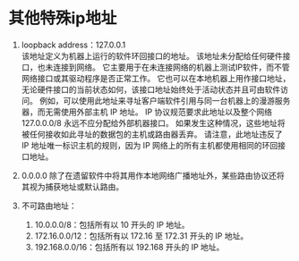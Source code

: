 # 其他特殊ip地址

1. loopback address：127.0.0.1	
该地址定义为机器上运行的软件环回接口的地址。 该地址未分配给任何硬件接口，也未连接到网络。 它主要用于在未连接网络的机器上测试IP软件，而不管网络接口或其驱动程序是否正常工作。 它也可以在本地机器上用作接口地址，无论硬件接口的当前状态如何，该接口地址始终处于活动状态并且可由软件访问。 例如，可以使用此地址来寻址客户端软件引用与同一台机器上的漫游服务器，而无需使用外部主机 IP 地址。 IP 协议规范要求此地址以及整个网络 127.0.0.0/8 永远不应分配给外部机器接口。 如果发生这种情况，这些地址将被任何接收如此寻址的数据包的主机或路由器丢弃。 请注意，此地址违反了 IP 地址唯一标识主机的规则，因为 IP 网络上的所有主机都使用相同的环回接口地址。

2. 0.0.0.0
除了在遗留软件中将其用作本地网络广播地址外，某些路由协议还将其视为捕获地址或默认路由。

3. 不可路由地址：
	1. 10.0.0.0/8：包括所有以 10 开头的 IP 地址。
	2. 172.16.0.0/12：包括所有以 172.16 至 172.31 开头的 IP 地址。
	3. 192.168.0.0/16：包括所有以 192.168 开头的 IP 地址。